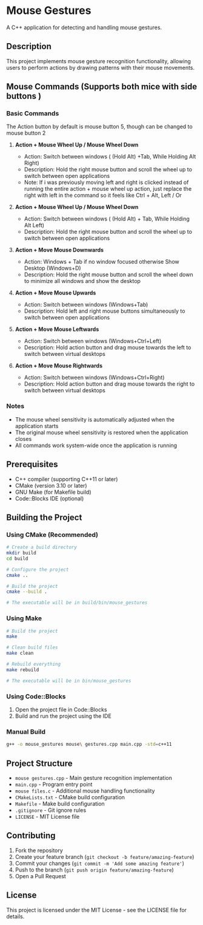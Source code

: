 # Mouse Gestures

A C++ application for detecting and handling mouse gestures.

## Description

This project implements mouse gesture recognition functionality, allowing users to perform actions by drawing patterns with their mouse movements.

## Mouse Commands (Supports both mice with side buttons )

### Basic Commands

The Action button by default is mouse button 5, though can be changed to mouse button 2
1. **Action + Mouse Wheel Up / Mouse Wheel Down**
   - Action: Switch between windows ( (Hold Alt) +Tab, While Holding Alt Right)
   - Description: Hold the right mouse button and scroll the wheel up to switch between open applications
   - Note: If i was previously moving left and right is clicked instead of running the entire action + mouse wheel up action, just replace the right with left in the command so it feels like Ctrl + Alt, Left / Or

1. **Action + Mouse Wheel Up / Mouse Wheel Down**
   - Action: Switch between windows ( (Hold Alt) + Tab, While Holding Alt Left)
   - Description: Hold the right mouse button and scroll the wheel up to switch between open applications

2. **Action + Move Mouse Downwards**
   - Action: Windows + Tab if no window focused otherwise Show Desktop (Windows+D)
   - Description: Hold the right mouse button and scroll the wheel down to minimize all windows and show the desktop

3. **Action + Move Mouse Upwards**
   - Action: Switch between windows (Windows+Tab)
   - Description: Hold left and right mouse buttons simultaneously to switch between open applications

3. **Action + Move Mouse Leftwards**
   - Action: Switch between windows (Windows+Ctrl+Left)
   - Description: Hold action button and drag mouse towards the left to switch between virtual desktops

3. **Action + Move Mouse Rightwards**
   - Action: Switch between windows (Windows+Ctrl+Right)
   - Description: Hold action button and drag mouse towards the right to switch between virtual desktops

### Notes
- The mouse wheel sensitivity is automatically adjusted when the application starts
- The original mouse wheel sensitivity is restored when the application closes
- All commands work system-wide once the application is running

## Prerequisites

- C++ compiler (supporting C++11 or later)
- CMake (version 3.10 or later)
- GNU Make (for Makefile build)
- Code::Blocks IDE (optional)

## Building the Project

### Using CMake (Recommended)
```bash
# Create a build directory
mkdir build
cd build

# Configure the project
cmake ..

# Build the project
cmake --build .

# The executable will be in build/bin/mouse_gestures
```

### Using Make
```bash
# Build the project
make

# Clean build files
make clean

# Rebuild everything
make rebuild

# The executable will be in bin/mouse_gestures
```

### Using Code::Blocks
1. Open the project file in Code::Blocks
2. Build and run the project using the IDE

### Manual Build
```bash
g++ -o mouse_gestures mouse\ gestures.cpp main.cpp -std=c++11
```

## Project Structure

- `mouse gestures.cpp` - Main gesture recognition implementation
- `main.cpp` - Program entry point
- `mouse files.c` - Additional mouse handling functionality
- `CMakeLists.txt` - CMake build configuration
- `Makefile` - Make build configuration
- `.gitignore` - Git ignore rules
- `LICENSE` - MIT License file

## Contributing

1. Fork the repository
2. Create your feature branch (`git checkout -b feature/amazing-feature`)
3. Commit your changes (`git commit -m 'Add some amazing feature'`)
4. Push to the branch (`git push origin feature/amazing-feature`)
5. Open a Pull Request

## License

This project is licensed under the MIT License - see the LICENSE file for details. 